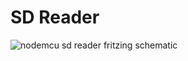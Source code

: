# SD Reader

![nodemcu sd reader fritzing schematic](https://raw.githubusercontent.com/lvidarte/esp8266/master/examples/sdcard/sdcard.png)
